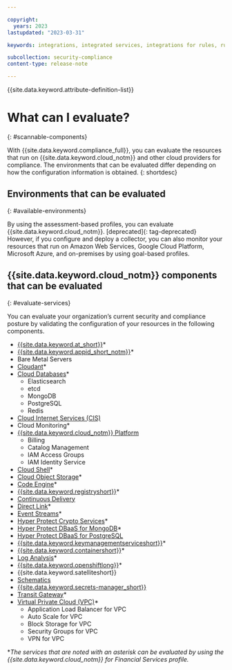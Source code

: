 ```yaml
---

copyright:
  years: 2023
lastupdated: "2023-03-31"

keywords: integrations, integrated services, integrations for rules, rules and goals, cloud services, Business Partners

subcollection: security-compliance
content-type: release-note

---
```


{{site.data.keyword.attribute-definition-list}}


# What can I evaluate?
{: #scannable-components}

With {{site.data.keyword.compliance_full}}, you can evaluate the resources that run on {{site.data.keyword.cloud_notm}} and other cloud providers for compliance. The environments that can be evaluated differ depending on how the configuration information is obtained. 
{: shortdesc}


## Environments that can be evaluated
{: #available-environments}

By using the assessment-based profiles, you can evaluate {{site.data.keyword.cloud_notm}}. [deprecated]{: tag-deprecated} However, if you configure and deploy a collector, you can also monitor your resources that run on Amazon Web Services, Google Cloud Platform, Microsoft Azure, and on-premises by using goal-based profiles.



## {{site.data.keyword.cloud_notm}} components that can be evaluated
{: #evaluate-services}

You can evaluate your organization’s current security and compliance posture by validating the configuration of your resources in the following components. 

* [{{site.data.keyword.at_short}}](/docs/activity-tracker?topic=activity-tracker-getting-started)*
* [{{site.data.keyword.appid_short_notm}}](/docs/appid?topic=appid-getting-started)*
* Bare Metal Servers
* [Cloudant](/docs/Cloudant?topic=Cloudant-getting-started-with-cloudant)*
* [Cloud Databases](/docs/cloud-databases?topic=cloud-databases-about)*
	* Elasticsearch
	* etcd
	* MongoDB
	* PostgreSQL
	* Redis
* [Cloud Internet Services (CIS)](/docs/cis?topic=cis-getting-started)
* Cloud Monitoring*
* [{{site.data.keyword.cloud_notm}} Platform](/docs/overview?topic=overview-whatis-platform)
	* Billing
	* Catalog Management
	* IAM Access Groups
	* IAM Identity Service
* [Cloud Shell](/docs/cloud-shell?topic=cloud-shell-getting-started)*
* [Cloud Object Storage](/docs/cloud-object-storage?topic=cloud-object-storage-getting-started-cloud-object-storage)*
* [Code Engine](/docs/codeengine?topic=codeengine-getting-started)*
* [{{site.data.keyword.registryshort}}](/docs/Registry?topic=Registry-getting-started)* 
* [Continuous Delivery](/docs/ContinuousDelivery?topic=ContinuousDelivery-getting-started)
* [Direct Link](/docs/dl?topic=dl-get-started-with-ibm-cloud-dl)*
* [Event Streams](/docs/EventStreams?topic=EventStreams-getting-started)*
* [Hyper Protect Crypto Services](/docs/hs-crypto?topic=hs-crypto-get-started)*
* [Hyper Protect DBaaS for MongoDB](/docs/hyper-protect-dbaas-for-mongodb?topic=hyper-protect-dbaas-for-mongodb-gettingstarted)*
* [Hyper Protect DBaaS for PostgreSQL](/docs/hyper-protect-dbaas-for-postgresql?topic=hyper-protect-dbaas-for-postgresql-gettingstarted)
* [{{site.data.keyword.keymanagementserviceshort}}](/docs/key-protect?topic=key-protect-getting-started-tutorial)*
* [{{site.data.keyword.containershort}}](/docs/containers?topic=containers-security)* 
* [Log Analysis](/docs/log-analysis?topic=log-analysis-adoption#adoption_acc_settings)*
* [{{site.data.keyword.openshiftlong}}](/docs/openshift?topic=openshift-security)*
* {{site.data.keyword.satelliteshort}}
* [Schematics](/docs/schematics?topic=schematics-access)
* [{{site.data.keyword.secrets-manager_short}}](/docs/secrets-manager?topic=secrets-manager-getting-started)
* [Transit Gateway](/docs/transit-gateway?topic=transit-gateway-getting-started)*
* [Virtual Private Cloud (VPC)](/docs/vpc?topic=vpc-getting-started)*
	* Application Load Balancer for VPC
	* Auto Scale for VPC
	* Block Storage for VPC
	* Security Groups for VPC
	* VPN for VPC

**The services that are noted with an asterisk can be evaluated by using the {{site.data.keyword.cloud_notm}} for Financial Services profile.*
